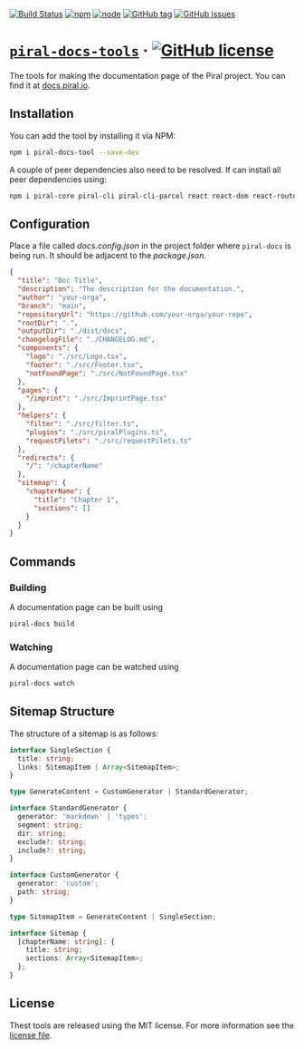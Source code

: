 [![Build Status](https://github.com/smapiot/piral-docs-tools/actions/workflows/node.js.yml/badge.svg)](https://github.com/smapiot/piral-docs-tools/actions)
[![npm](https://img.shields.io/npm/v/piral-docs-tools.svg)](https://www.npmjs.com/package/piral-docs-tools)
[![node](https://img.shields.io/node/v/piral-docs-tools.svg)](https://www.npmjs.com/package/piral-docs-tools)
[![GitHub tag](https://img.shields.io/github/tag/smapiot/piral-docs-tools.svg)](https://github.com/smapiot/piral-docs-tools/releases)
[![GitHub issues](https://img.shields.io/github/issues/smapiot/piral-docs-tools.svg)](https://github.com/smapiot/piral-docs-tools/issues)

# [`piral-docs-tools`](https://docs.piral.io) &middot; [![GitHub license](https://img.shields.io/badge/license-MIT-blue.svg)](https://github.com/smapiot/piral-docs-tools/blob/main/LICENSE)

The tools for making the documentation page of the Piral project. You can find it at [docs.piral.io](https://docs.piral.io).

## Installation

You can add the tool by installing it via NPM:

```sh
npm i piral-docs-tool --save-dev
```

A couple of peer dependencies also need to be resolved. If can install all peer dependencies using:

```sh
npm i piral-core piral-cli piral-cli-parcel react react-dom react-router-dom --save-dev
```

## Configuration

Place a file called *docs.config.json* in the project folder where `piral-docs` is being run. It should be adjacent to the *package.json*.

```json
{
  "title": "Doc Title",
  "description": "The description for the documentation.",
  "author": "your-orga",
  "branch": "main",
  "repositoryUrl": "https://github.com/your-orga/your-repo",
  "rootDir": ".",
  "outputDir": "./dist/docs",
  "changelogFile": "./CHANGELOG.md",
  "components": {
    "logo": "./src/Logo.tsx",
    "footer": "./src/Footer.tsx",
    "notFoundPage": "./src/NotFoundPage.tsx"
  },
  "pages": {
    "/imprint": "./src/ImprintPage.tsx"
  },
  "helpers": {
    "filter": "./src/filter.ts",
    "plugins": "./src/piralPlugins.ts",
    "requestPilets": "./src/requestPilets.ts"
  },
  "redirects": {
    "/": "/chapterName"
  },
  "sitemap": {
    "chapterName": {
      "title": "Chapter 1",
      "sections": []
    }
  }
}
```

## Commands

### Building

A documentation page can be built using

```sh
piral-docs build
```

### Watching

A documentation page can be watched using

```sh
piral-docs watch
```

## Sitemap Structure

The structure of a sitemap is as follows:

```ts
interface SingleSection {
  title: string;
  links: SitemapItem | Array<SitemapItem>;
}

type GenerateContent = CustomGenerator | StandardGenerator;

interface StandardGenerator {
  generator: 'markdown' | 'types';
  segment: string;
  dir: string;
  exclude?: string;
  include?: string;
}

interface CustomGenerator {
  generator: 'custom';
  path: string;
}

type SitemapItem = GenerateContent | SingleSection;

interface Sitemap {
  [chapterName: string]: {
    title: string;
    sections: Array<SitemapItem>;
  };
}
```

## License

Thest tools are released using the MIT license. For more information see the [license file](./LICENSE).
